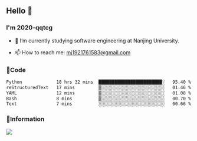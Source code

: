 ## Hello 👋


### I'm 2020-qqtcg

- 🔭 I’m currently studying software engineering at Nanjing University. 
<!-- - 🌱 I’m currently learning MLsys and -->
<!-- - 👯 I’m looking to collaborate on ... -->
<!-- - 🤔 I’m looking for help with ... -->
<!-- - 💬 Ask me about ... -->
- 📫 How to reach me: mj1921761583@gmail.com
<!-- - 😄 Pronouns: ... -->
<!-- - ⚡ Fun fact: ... -->

### 🌱Code
<!--START_SECTION:waka-->

```txt
Python             18 hrs 32 mins  ████████████████████████░   95.40 %
reStructuredText   17 mins         ▒░░░░░░░░░░░░░░░░░░░░░░░░   01.46 %
YAML               12 mins         ▒░░░░░░░░░░░░░░░░░░░░░░░░   01.08 %
Bash               8 mins          ▒░░░░░░░░░░░░░░░░░░░░░░░░   00.70 %
Text               7 mins          ░░░░░░░░░░░░░░░░░░░░░░░░░   00.66 %
```

<!--END_SECTION:waka-->

### 💬Information
![](https://github-readme-stats.vercel.app/api?username=2020-qqtcg&theme=buefy&hide_border=false)


<!-- <div align="center"> <img src="https://github-readme-activity-graph.vercel.app/graph?username=2020-qqtcg&theme=minimal" /> </div> -->


